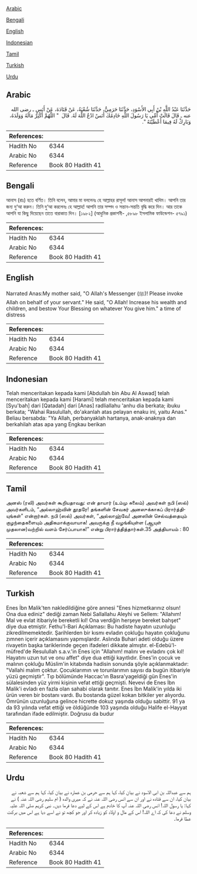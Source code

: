 [Arabic](#arabic)

[Bengali](#bengali)

[English](#english)

[Indonesian](#indonesian)

[Tamil](#tamil)

[Turkish](#turkish)

[Urdu](#urdu)

## Arabic


<div dir="rtl" lang="ar" style={{fontSize:'larger',backgroundColor:'#f8f9fa',padding:20}}>
حَدَّثَنَا عَبْدُ اللَّهِ بْنُ أَبِي الأَسْوَدِ، حَدَّثَنَا حَرَمِيٌّ، حَدَّثَنَا شُعْبَةُ، عَنْ قَتَادَةَ، عَنْ أَنَسٍ ـ رضى الله عنه ـ قَالَ قَالَتْ أُمِّي يَا رَسُولَ اللَّهِ خَادِمُكَ أَنَسٌ ادْعُ اللَّهَ لَهُ‏.‏ قَالَ ‏ "‏ اللَّهُمَّ أَكْثِرْ مَالَهُ وَوَلَدَهُ، وَبَارِكْ لَهُ فِيمَا أَعْطَيْتَهُ ‏"‏‏.‏
</div>
<div style={{backgroundColor:'#f8f9fa',padding:20, marginBottom: 10}}><table> <thead> <tr> <th>References:</th> <th></th> </tr> </thead> <tbody><tr><td>Hadith No</td><td>6344</td></tr><tr><td>Arabic No</td><td>6344</td></tr><tr><td>Reference</td><td>Book 80 Hadith 41</td></tr></tbody></table></div>

## Bengali


<div dir="ltr" lang="bn" style={{fontSize:'larger',backgroundColor:'#f8f9fa',padding:20}}>
আনাস (রাঃ) হতে বর্ণিত। তিনি বলেন, আমার মা বললেনঃ হে আল্লাহর রাসূল! আনাস আপনারই খাদিম। আপনি তার জন্য দু‘আ করুন। তিনি দু‘আ করলেনঃ হে আল্লাহ! আপনি তার সম্পদ ও সন্তান-সন্ততি বৃদ্ধি করে দিন। আর তাকে আপনি যা কিছু দিয়েছেন তাতে বারাকাত দিন। [১৯৮২] (আধুনিক প্রকাশনী- ,৫৮৯৮ ইসলামিক ফাউন্ডেশন- ৫৭৯১)
</div>
<div style={{backgroundColor:'#f8f9fa',padding:20, marginBottom: 10}}><table> <thead> <tr> <th>References:</th> <th></th> </tr> </thead> <tbody><tr><td>Hadith No</td><td>6344</td></tr><tr><td>Arabic No</td><td>6344</td></tr><tr><td>Reference</td><td>Book 80 Hadith 41</td></tr></tbody></table></div>

## English


<div dir="ltr" lang="en" style={{fontSize:'larger',backgroundColor:'#f8f9fa',padding:20}}>
Narrated Anas:My mother said, "O Allah's Messenger (ﷺ)! Please invoke Allah on behalf of your servant." He said, "O Allah! Increase his wealth and children, and bestow Your Blessing on whatever You give him." a time of distress
</div>
<div style={{backgroundColor:'#f8f9fa',padding:20, marginBottom: 10}}><table> <thead> <tr> <th>References:</th> <th></th> </tr> </thead> <tbody><tr><td>Hadith No</td><td>6344</td></tr><tr><td>Arabic No</td><td>6344</td></tr><tr><td>Reference</td><td>Book 80 Hadith 41</td></tr></tbody></table></div>

## Indonesian


<div dir="ltr" lang="id" style={{fontSize:'larger',backgroundColor:'#f8f9fa',padding:20}}>
Telah menceritakan kepada kami [Abdullah bin Abu Al Aswad] telah menceritakan kepada kami [Harami] telah menceritakan kepada kami [Syu'bah] dari [Qatadah] dari [Anas] radliallahu 'anhu dia berkata; ibuku berkata; "Wahai Rasulullah, do'akanlah atas pelayan enaku ini, yaitu Anas." Beliau bersabda: "Ya Allah, perbanyaklah hartanya, anak-anaknya dan berkahilah atas apa yang Engkau berikan
</div>
<div style={{backgroundColor:'#f8f9fa',padding:20, marginBottom: 10}}><table> <thead> <tr> <th>References:</th> <th></th> </tr> </thead> <tbody><tr><td>Hadith No</td><td>6344</td></tr><tr><td>Arabic No</td><td>6344</td></tr><tr><td>Reference</td><td>Book 80 Hadith 41</td></tr></tbody></table></div>

## Tamil


<div dir="ltr" lang="ta" style={{fontSize:'larger',backgroundColor:'#f8f9fa',padding:20}}>
அனஸ் (ரலி) அவர்கள் கூறியதாவது: என் தாயார் (உம்மு சுலைம்) அவர்கள் நபி (ஸல்) அவர்களிடம், “அல்லாஹ்வின் தூதரே! தங்களின் சேவகர் அனஸுக்காகப் பிரார்த்தியுங்கள்” என்றார்கள். நபி (ஸல்) அவர்கள், “அல்லாஹ்வே! அனஸின் செல்வத்தையும் குழந்தைகளையும் அதிகமாக்குவாயாக! அவருக்கு நீ வழங்கியுள்ள (ஆயுள் முதலான)வற்றில் வளம் சேர்ப்பாயாக!” என்று பிரார்த்தித்தார்கள்.35 அத்தியாயம் : 80
</div>
<div style={{backgroundColor:'#f8f9fa',padding:20, marginBottom: 10}}><table> <thead> <tr> <th>References:</th> <th></th> </tr> </thead> <tbody><tr><td>Hadith No</td><td>6344</td></tr><tr><td>Arabic No</td><td>6344</td></tr><tr><td>Reference</td><td>Book 80 Hadith 41</td></tr></tbody></table></div>

## Turkish


<div dir="ltr" lang="tr" style={{fontSize:'larger',backgroundColor:'#f8f9fa',padding:20}}>
Enes İbn Malik'ten nakledildiğine göre annesi "Enes hizmetkarınız olsun! Ona dua ediniz" dediği zaman Nebi Sallallahu Aleyhi ve Sellem: "Allahım! Mal ve evlat itibariyle bereketli kıl! Ona verdiğin herşeye bereket bahşet" diye dua etmiştir. Fethu'l-Bari Açıklaması: Bu hadiste hayatın uzunluğu zikredilmemektedir. Şarihlerden bir kısmı evladın çokluğu hayatın çokluğunu zımnen içerir açıklamasını yapmışlardır. Aslında Buhari adeti olduğu üzere rivayetin başka tariklerinde geçen ifadeleri dikkate almıştır. el-Edebü'l-müfred'de Resulullah s.a.v.'in Enes için "Allahım! malını ve evladını çok kıl! Hayatını uzun tut ve onu affet" diye dua ettiği kayıtlıdır. Enes'in çocuk ve malının çokluğu Müslim'in kitabında hadisin sonunda şöyle açıklanmaktadır: "Vallahi malım çoktur. Çocuklarımın ve torunlarımın sayısı da bugün itibariyle yüzü geçmiştir". Tıp bölümünde Haccac'ın Basra'yageldiği gün Enes'in sülalesinden yüz yirmi kişinin vefat ettiği geçmişti. Nevevi de Enes İbn Malik'i evladı en fazla olan sahabi olarak tanıtır. Enes İbn Malik'in yılda iki ürün veren bir bostanı vardı. Bu bostanda güzel kokan bitkiler yer alıyordu. Ömrünün uzunluğuna gelince hicrette dokuz yaşında olduğu sabittir. 91 ya da 93 yılında vefat ettiği ve öldüğünde 103 yaşında olduğu Halife el-Hayyat tarafından ifade edilmiştir. Doğrusu da budur
</div>
<div style={{backgroundColor:'#f8f9fa',padding:20, marginBottom: 10}}><table> <thead> <tr> <th>References:</th> <th></th> </tr> </thead> <tbody><tr><td>Hadith No</td><td>6344</td></tr><tr><td>Arabic No</td><td>6344</td></tr><tr><td>Reference</td><td>Book 80 Hadith 41</td></tr></tbody></table></div>

## Urdu


<div dir="rtl" lang="ur" style={{fontSize:'larger',backgroundColor:'#f8f9fa',padding:20}}>
ہم سے عبداللہ بن ابی الاسود نے بیان کیا، کہا ہم سے حرمی بن عمارہ نے بیان کیا، کہا ہم سے شعبہ نے بیان کیا، ان سے قتادہ نے اور ان سے انس رضی اللہ عنہ نے کہ میری والدہ ( ام سلیم رضی اللہ عنہ ) نے کہا: یا رسول اللہ! انس رضی اللہ عنہ آپ کا خادم ہے اس کے لیے دعا فرما دیں۔ نبی کریم صلی اللہ علیہ وسلم نے دعا کی کہ اے اللہ! اس کے مال و اولاد کو زیادہ کر اور جو کچھ تو نے اسے دیا ہے اس میں برکت عطا فرما۔
</div>
<div style={{backgroundColor:'#f8f9fa',padding:20, marginBottom: 10}}><table> <thead> <tr> <th>References:</th> <th></th> </tr> </thead> <tbody><tr><td>Hadith No</td><td>6344</td></tr><tr><td>Arabic No</td><td>6344</td></tr><tr><td>Reference</td><td>Book 80 Hadith 41</td></tr></tbody></table></div>
